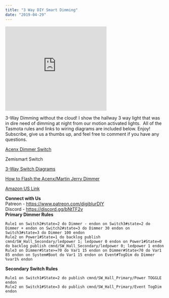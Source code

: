 ```yaml
---
title: "3 Way DIY Smart Dimming"
date: "2019-04-29"
---
```


  

<iframe allowfullscreen data-thumbnail-src="https://i.ytimg.com/vi/TjqD6UQ_oMQ/0.jpg" frameborder="0" height="266" src="https://www.youtube.com/embed/TjqD6UQ_oMQ?feature=player_embedded" width="320"></iframe>

  

  
  
3-Way Dimming without the cloud! I show the hallway 3 way light that was in dire need of dimming at night from our motion activated lights.  All of the Tasmota rules and links to wiring diagrams are included below. Enjoy! Subscribe, give us a thumbs up, and feel free to comment if you have any questions.  
  
[Acenx Dimmer Switch](https://amzn.to/2VA54Qz)  
  
Zemismart Switch  
  
[3-Way Switch Diagrams](https://www.easy-do-it-yourself-home-improvements.com/3-way-switch-wiring-diagram.html)  
  
[How to Flash the Acenx/Martin Jerry Dimmer](https://www.youtube.com/watch?v=ZHA4p3yS4gE)  
  
[Amazon US Link](https://amzn.to/2DDNYI4)  
  
**Connect with Us**  
Patreon - https://www.patreon.com/digiblurDIY  
Discord - https://discord.gg/bNtTF2v  
**Primary Dimmer Rules**  
```
Rule1 on Switch2#state=2 do Dimmer - endon on Switch3#state=2 do Dimmer + endon on Switch2#state=3 do Dimmer 30 endon on Switch3#state=3 do Dimmer 100 endon  
Rule2 on Power1#State=1 do backlog publish cmnd/SW_Hall_Secondary/ledpower 1; ledpower 0 endon on Power1#State=0 do backlog publish cmnd/SW_Hall_Secondary/ledpower 0; ledpower 1 endon  
Rule3 on Dimmer#State>=70 do Var1 15 endon on Dimmer#State<70 do Var1 85 endon on System#Boot do Var1 15 endon on Event#TogDim do Dimmer %var1% endon  
```

**Secondary Switch Rules**  
```
Rule1 on Switch1#State=2 do publish cmnd/SW_Hall_Primary/Power TOGGLE endon  
Rule2 on Switch1#State=3 do publish cmnd/SW_Hall_Primary/Event TogDim endon
```